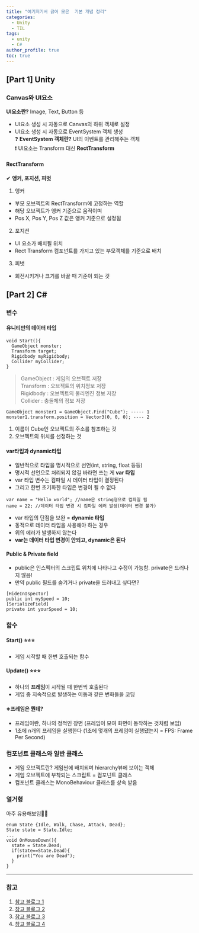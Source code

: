 ```yaml
---
title: "여기저기서 긁어 모은  기본 개념 정리"
categories:
  - Unity
  - TIL
tags:
  - unity
  - C#
author_profile: true
toc: true
---
```


## [Part 1] Unity
### Canvas와 UI요소
**UI요소란?** Image, Text, Button 등   
- UI요소 생성 시 자동으로 Canvas의 하위 객체로 설정
- UI요소 생성 시 자동으로 EventSystem 객체 생성   
❓ **EventSystem 객체란?** UI의 이벤트를 관리해주는 객체   
❗ UI요소는 Transform 대신 **RectTransform**

#### RectTransform
✔ **앵커, 포지션, 피벗**
1. 앵커
- 부모 오브젝트의 RectTransform에 고정하는 역할
- 해당 오브젝트가 앵커 기준으로 움직이며
- Pos X, Pos Y, Pos Z 값은 앵커 기준으로 설정됨

2. 포지션
- UI 요소가 배치될 위치
- Rect Transform 컴포넌트를 가지고 있는 부모객체를 기준으로 배치

3. 피벗
- 회전시키거나 크기를 바꿀 때 기준이 되는 것

## [Part 2] C#

### 변수
#### 유니티만의 데이터 타입
```
void Start(){
  GameObject monster;
  Transform target;
  Rigidbody myRigidbody;
  Collider myCollider;
}
```
> GameObject : 게임의 오브젝트 저장   
> Transform : 오브젝트의 위치정보 저장   
> Rigidbody : 오브젝트의 물리엔진 정보 저장   
> Collider : 충돌체의 정보 저장

```
GameObject monster1 = GameObject.Find("Cube"); ----- 1
monster1.transform.position = Vector3(0, 0, 0); ---- 2
```
1. 이름이 Cube인 오브젝트의 주소를 참조하는 것
2. 오브젝트의 위치를 선정하는 것

#### var타입과 dynamic타입
- 일반적으로 타입을 명시적으로 선언(int, string, float 등등)
- 명시적 선언으로 처리되지 않길 바라면 쓰는 게 **var 타입** 
- var 타입 변수는 컴파일 시 데이터 타입이 결정된다
- 그리고 한번 초기화한 타입은 변경이 될 수 없다
```
var name = "Hello world"; //name은 string형으로 컴파일 됨
name = 22; //데이터 타입 변경 시 컴파일 에러 발생(데이터 변경 불가)
```

- var 타입의 단점을 보완 = **dynamic 타입**
- 동적으로 데이터 타입을 사용해야 하는 경우
- 위의 에러가 발생하지 않는다   
- **var는 데이터 타입 변경이 안되고, dynamic은 된다**

#### Public & Private field
- public은 인스펙터의 스크립트 위치에 나타나고 수정이 가능함. private은 드러나지 않음!
- 만약 public 필드를 숨기거나 private을 드러내고 싶다면?
```
[HideInIspector]
public int mySpeed = 10;
[SerializeField]
private int yourSpeed = 10;
```

### 함수
#### Start() ⭐⭐⭐
- 게임 시작할 때 한번 호출되는 함수

#### Update() ⭐⭐⭐
- 하나의 **프레임**이 시작될 때 한번씩 호출된다
- 게임 중 지속적으로 발생하는 이동과 같은 변화들을 코딩

#### ※프레임은 뭔데?
- 프레임이란, 하나의 정적인 장면 (프레임이 모여 화면이 동작하는 것처럼 보임)
- 1초에 n개의 프레임을 실행한다 (1초에 몇개의 프레임이 실행됐는지 = FPS: Frame Per Second)

### 컴포넌트 클래스와 일반 클래스
- 게임 오브젝트란? 게임씬에 배치되며 hierarchy뷰에 보이는 객체
- 게임 오브젝트에 부착되는 스크립트 = 컴포넌트 클래스
- 컴포넌트 클래스는 MonoBehaviour 클래스를 상속 받음

### 열거형
아주 유용해보임👀👀
```
enum State {Idle, Walk, Chase, Attack, Dead};
State state = State.Idle;
...
void OnMouseDown(){
  state = State.Dead;
  if(state==State.Dead){
    print("You are Dead");
  }
}
```
-------------------------------------------------------------
### 참고

1. [참고 블로그 1](https://itmining.tistory.com/category/FrontEnd%20%EB%A7%88%EC%9D%B4%EB%8B%9D/Unity)
2. [참고 블로그 2](https://mynameisdabin.tistory.com/31)
3. [참고 블로그 3](https://guslabview.tistory.com/364)
4. [참고 블로그 4](https://m.blog.naver.com/PostView.nhn?blogId=yoohee2018&logNo=220691949344&proxyReferer=https:%2F%2Fwww.google.com%2F)
